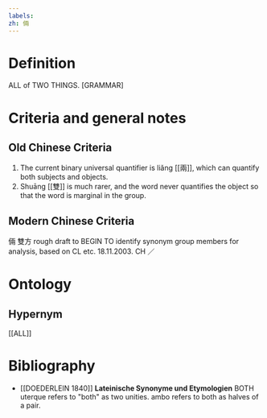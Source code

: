 ```yaml
---
labels: 
zh: 倆
---
```


# Definition
ALL of TWO THINGS. [GRAMMAR]
# Criteria and general notes
## Old Chinese Criteria
1. The current binary universal quantifier is liǎng [[兩]], which can quantify both subjects and objects.
2. Shuāng [[雙]] is much rarer, and the word never quantifies the object so that the word is marginal in the group.
## Modern Chinese Criteria
倆
雙方
rough draft to BEGIN TO identify synonym group members for analysis, based on CL etc. 18.11.2003. CH ／
# Ontology

## Hypernym
[[ALL]]
# Bibliography
- [[DOEDERLEIN 1840]]
**Lateinische Synonyme und Etymologien** 
BOTH
uterque refers to "both" as two unities.
ambo refers to both as halves of a pair.